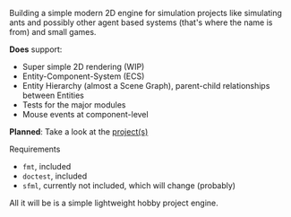 Building a simple modern 2D engine for simulation projects like simulating ants and possibly other agent based systems (that's where the name is from) and small games. 

**Does** support:

* Super simple 2D rendering (WIP)
* Entity-Component-System (ECS)
* Entity Hierarchy (almost a Scene Graph), parent-child relationships between Entities
* Tests for the major modules
* Mouse events at component-level

**Planned**: Take a look at the [project(s)](https://github.com/lionkor/antsim3/projects)

Requirements

* `fmt`, included
* `doctest`, included
* `sfml`, currently not included, which will change (probably)

All it will be is a simple lightweight hobby project engine.
